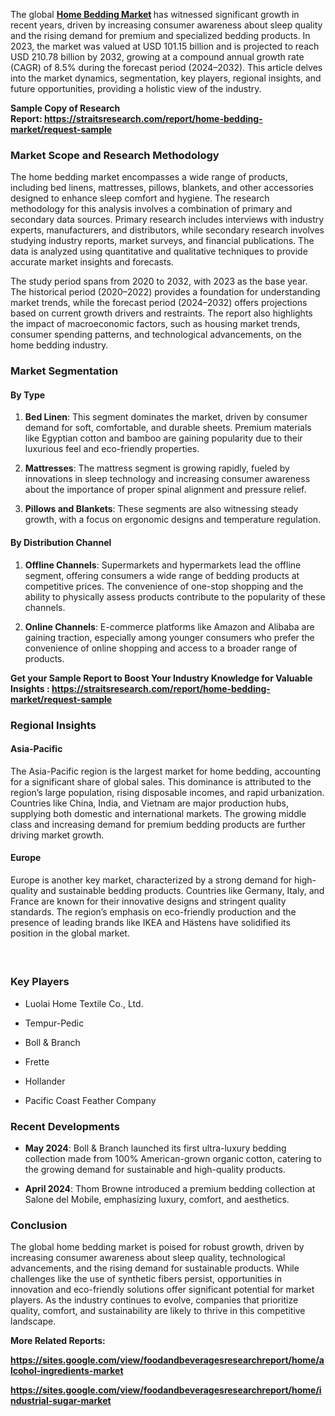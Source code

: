 <div class="dad65929">
<div class="f9bf7997 d7dc56a8 c05b5566">
<div class="ds-markdown ds-markdown--block">
<p>The global <strong><a href="https://straitsresearch.com/report/home-bedding-market">Home Bedding Market</a> </strong>has witnessed significant growth in recent years, driven by increasing consumer awareness about sleep quality and the rising demand for premium and specialized bedding products. In 2023, the market was valued at USD 101.15 billion and is projected to reach USD 210.78 billion by 2032, growing at a compound annual growth rate (CAGR) of 8.5% during the forecast period (2024&ndash;2032). This article delves into the market dynamics, segmentation, key players, regional insights, and future opportunities, providing a holistic view of the industry.</p>
<p><strong>Sample Copy of Research Report:&nbsp;<a href="https://straitsresearch.com/report/home-bedding-market/request-sample">https://straitsresearch.com/report/home-bedding-market/request-sample</a>&nbsp;</strong></p>
<h3><strong>Market Scope and Research Methodology</strong></h3>
<p>The home bedding market encompasses a wide range of products, including bed linens, mattresses, pillows, blankets, and other accessories designed to enhance sleep comfort and hygiene. The research methodology for this analysis involves a combination of primary and secondary data sources. Primary research includes interviews with industry experts, manufacturers, and distributors, while secondary research involves studying industry reports, market surveys, and financial publications. The data is analyzed using quantitative and qualitative techniques to provide accurate market insights and forecasts.</p>
<p>The study period spans from 2020 to 2032, with 2023 as the base year. The historical period (2020&ndash;2022) provides a foundation for understanding market trends, while the forecast period (2024&ndash;2032) offers projections based on current growth drivers and restraints. The report also highlights the impact of macroeconomic factors, such as housing market trends, consumer spending patterns, and technological advancements, on the home bedding industry.</p>
<h3><strong>Market Segmentation</strong></h3>
<h4><strong>By Type</strong></h4>
<ol start="1">
<li>
<p><strong>Bed Linen</strong>: This segment dominates the market, driven by consumer demand for soft, comfortable, and durable sheets. Premium materials like Egyptian cotton and bamboo are gaining popularity due to their luxurious feel and eco-friendly properties.</p>
</li>
<li>
<p><strong>Mattresses</strong>: The mattress segment is growing rapidly, fueled by innovations in sleep technology and increasing consumer awareness about the importance of proper spinal alignment and pressure relief.</p>
</li>
<li>
<p><strong>Pillows and Blankets</strong>: These segments are also witnessing steady growth, with a focus on ergonomic designs and temperature regulation.</p>
</li>
</ol>
<h4><strong>By Distribution Channel</strong></h4>
<ol start="1">
<li>
<p><strong>Offline Channels</strong>: Supermarkets and hypermarkets lead the offline segment, offering consumers a wide range of bedding products at competitive prices. The convenience of one-stop shopping and the ability to physically assess products contribute to the popularity of these channels.</p>
</li>
<li>
<p><strong>Online Channels</strong>: E-commerce platforms like Amazon and Alibaba are gaining traction, especially among younger consumers who prefer the convenience of online shopping and access to a broader range of products.</p>
</li>
</ol>
<p><strong>Get your Sample Report to Boost Your Industry Knowledge for Valuable Insights :&nbsp;<a href="https://straitsresearch.com/report/home-bedding-market/request-sample">https://straitsresearch.com/report/home-bedding-market/request-sample</a>&nbsp;</strong></p>
<h3><strong>Regional Insights</strong></h3>
<h4><strong>Asia-Pacific</strong></h4>
<p>The Asia-Pacific region is the largest market for home bedding, accounting for a significant share of global sales. This dominance is attributed to the region&rsquo;s large population, rising disposable incomes, and rapid urbanization. Countries like China, India, and Vietnam are major production hubs, supplying both domestic and international markets. The growing middle class and increasing demand for premium bedding products are further driving market growth.</p>
<h4><strong>Europe</strong></h4>
<p>Europe is another key market, characterized by a strong demand for high-quality and sustainable bedding products. Countries like Germany, Italy, and France are known for their innovative designs and stringent quality standards. The region&rsquo;s emphasis on eco-friendly production and the presence of leading brands like IKEA and H&auml;stens have solidified its position in the global market.</p>
<h4>&nbsp;</h4>
<h3><strong>Key Players</strong></h3>
<ul>
<li>
<p>Luolai Home Textile Co., Ltd.</p>
</li>
<li>
<p>Tempur-Pedic</p>
</li>
<li>
<p>Boll &amp; Branch</p>
</li>
<li>
<p>Frette</p>
</li>
<li>
<p>Hollander</p>
</li>
<li>
<p>Pacific Coast Feather Company</p>
</li>
</ul>
<h3><strong>Recent Developments</strong></h3>
<ul>
<li>
<p><strong>May 2024</strong>: Boll &amp; Branch launched its first ultra-luxury bedding collection made from 100% American-grown organic cotton, catering to the growing demand for sustainable and high-quality products.</p>
</li>
<li>
<p><strong>April 2024</strong>: Thom Browne introduced a premium bedding collection at Salone del Mobile, emphasizing luxury, comfort, and aesthetics.</p>
</li>
</ul>
<h3><strong>Conclusion</strong></h3>
<p>The global home bedding market is poised for robust growth, driven by increasing consumer awareness about sleep quality, technological advancements, and the rising demand for sustainable products. While challenges like the use of synthetic fibers persist, opportunities in innovation and eco-friendly solutions offer significant potential for market players. As the industry continues to evolve, companies that prioritize quality, comfort, and sustainability are likely to thrive in this competitive landscape.</p>
<p><strong>More Related Reports:&nbsp;</strong></p>
<p><strong><a href="https://sites.google.com/view/foodandbeveragesresearchreport/home/alcohol-ingredients-market">https://sites.google.com/view/foodandbeveragesresearchreport/home/alcohol-ingredients-market</a></strong></p>
<p><strong><a href="https://sites.google.com/view/foodandbeveragesresearchreport/home/industrial-sugar-market">https://sites.google.com/view/foodandbeveragesresearchreport/home/industrial-sugar-market</a><br /></strong></p>
</div>
</div>
</div>
<div class="e886deb9">&nbsp;</div>
